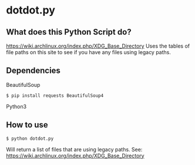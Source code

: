 # dotdot.py
## What does this Python Script do?
https://wiki.archlinux.org/index.php/XDG_Base_Directory 
Uses the tables of file paths on this site to see if you have any files using legacy paths.

## Dependencies
BeautifulSoup
```
$ pip install requests BeautifulSoup4
```

Python3


## How to use
```
$ python dotdot.py
```
Will return a list of files that are using legacy paths.
See: https://wiki.archlinux.org/index.php/XDG_Base_Directory

